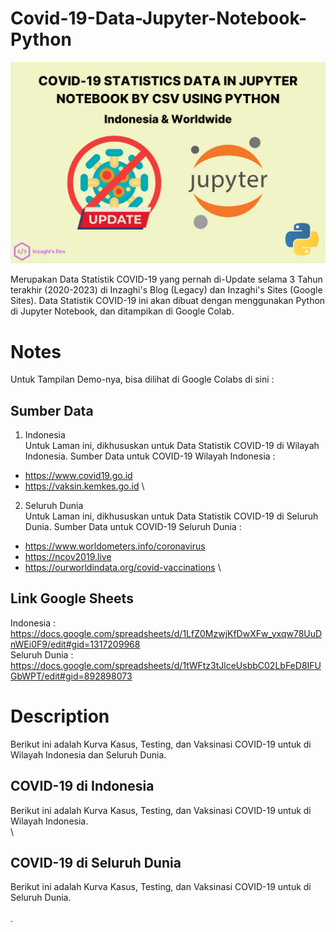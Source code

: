 # Covid-19-Data-Jupyter-Notebook-Python

![COVID-19 Data Statistics Python using Jupyter Notebook](/images/covid-19-data-jupyter-notebook-python.png)

Merupakan Data Statistik COVID-19 yang pernah di-Update selama 3 Tahun terakhir (2020-2023) di Inzaghi's Blog (Legacy) dan Inzaghi's Sites (Google Sites). Data Statistik COVID-19 ini akan dibuat dengan menggunakan Python di Jupyter Notebook, dan ditampikan di Google Colab.

# Notes

Untuk Tampilan Demo-nya, bisa dilihat di Google Colabs di sini :

## Sumber Data

1. Indonesia \
   Untuk Laman ini, dikhususkan untuk Data Statistik COVID-19 di Wilayah Indonesia. Sumber Data untuk COVID-19 Wilayah Indonesia :
  - https://www.covid19.go.id
  - https://vaksin.kemkes.go.id
\
2. Seluruh Dunia \
   Untuk Laman ini, dikhususkan untuk Data Statistik COVID-19 di Seluruh Dunia. Sumber Data untuk COVID-19 Seluruh Dunia :
  - https://www.worldometers.info/coronavirus
  - https://ncov2019.live
  - https://ourworldindata.org/covid-vaccinations
\
## Link Google Sheets

Indonesia : https://docs.google.com/spreadsheets/d/1LfZ0MzwjKfDwXFw_yxqw78UuDnWEi0F9/edit#gid=1317209968
\
Seluruh Dunia : https://docs.google.com/spreadsheets/d/1tWFtz3tJlceUsbbC02LbFeD8IFUGbWPT/edit#gid=892898073

# Description

Berikut ini adalah Kurva Kasus, Testing, dan Vaksinasi COVID-19 untuk di Wilayah Indonesia dan Seluruh Dunia.

## COVID-19 di Indonesia

Berikut ini adalah Kurva Kasus, Testing, dan Vaksinasi COVID-19 untuk di Wilayah Indonesia.
\
\
## COVID-19 di Seluruh Dunia

Berikut ini adalah Kurva Kasus, Testing, dan Vaksinasi COVID-19 untuk di Seluruh Dunia.
\
\
.
